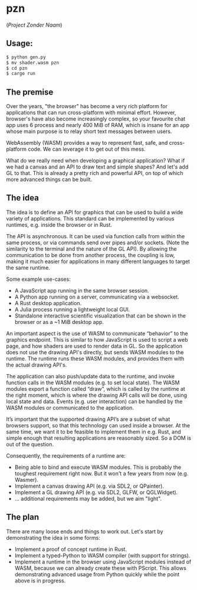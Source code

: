 # pzn
(*Project Zonder Naam*)

## Usage:

```bash
$ python gen.py
$ mv shader.wasm pzn
$ cd pzn
$ cargo run
```


## The premise

Over the years, "the browser" has become a very rich platform for
applications that can run cross-platform with minimal effort. However,
browser's have also become increasingly complex, so your favourite
chat app uses 6 process and nearly 400 MiB of RAM, which is insane for
an app whose main purpose is to relay short text messages between users.

WebAssembly (WASM) provides a way to represent fast, safe, and
cross-platform code. We can leverage it to get out of this mess.

What do we really need when developing a graphical application? What
if we had a canvas and an API to draw text and simple shapes? And let's
add GL to that. This is already a pretty rich and powerful API, on top
of which more advanced things can be built.


## The idea

The idea is to define an API for graphics that can be used to
build a wide variety of applications. This standard can be implemented
by various runtimes, e.g. inside the browser or in Rust. 

The API is asynchronous. It can be used via function calls from within
the same process, or via commands send over pipes and/or sockets. (Note
the similarity to the terminal and the nature of the GL API). By
allowing the communication to be done from another process, the coupling
is low, making it much easier for applications in many different
languages to target the same runtime.

Some example use-cases:

* A JavaScript app running in the same browser session.
* A Python app running on a server, communicating via a websocket.
* A Rust desktop application.
* A Julia process running a lightweight local GUI.
* Standalone interactive scientific visualization that can be shown in
  the browser or as a ~1 MiB desktop app.

An important aspect is the use of WASM to communicate “behavior” to the
graphics endpoint. This is similar to how JavaScript is used to script
a web page, and how shaders are used to render data in GL. So the
application does not use the drawing API's directly, but sends WASM
modules to the runtime. The runtime runs these WASM modules, and
provides them with the actual drawing API's.

The application can also push/update data to the runtime, and invoke
function calls in the WASM modules (e.g. to set local state). The WASM
modules export a function called “draw”, which is called by the runtime
at the right moment, which is where the drawing API calls will be done,
using local state and data. Events (e.g. user interaction) can be
handled by the WASM modules or communicated to the application.

It’s important that the supported drawing API’s are a subset of
what browsers support, so that this technology can used inside a
browser. At the same time, we want it to be feasible to implement them
in e.g. Rust, and simple enough that resulting applications are
reasonably sized. So a DOM is out of the question.

Consequently, the requirements of a runtime are:

* Being able to bind and execute WASM modules. This is probably the toughest
  requirement right now. But it won't a few years from now (e.g. Wasmer).
* Implement a canvas drawing API (e.g. via SDL2, or QPainter).
* Implement a GL drawing API (e.g. via SDL2, GLFW, or QGLWidget).
* ... additional requirements may be added, but we aim "light".


## The plan

There are many loose ends and things to work out. Let's start by demonstrating
the idea in some forms:

* Implement a proof of concept runtime in Rust.
* Implement a typed-Python to WASM compiler (with support for strings).
* Implement a runtime in the browser using JavaScript modules instead of WASM,
  because we can already create these with PScript. This allows demonstrating
  advanced usage from Python quickly while the point above is in progress.
